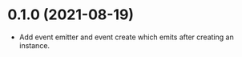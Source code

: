 # 0.1.0 (2021-08-19)

  * Add event emitter and event create which emits after creating an instance.

